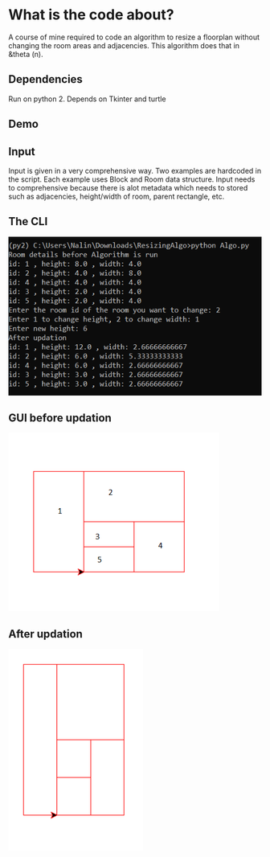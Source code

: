 # What is the code about?

A course of mine required to code an algorithm to resize a floorplan without changing the room areas and adjacencies. This algorithm does that in &theta (n).

## Dependencies
Run on python 2. Depends on Tkinter and turtle 

## Demo

Input
---
Input is given in a very comprehensive way. Two examples are hardcoded in the script. Each example uses Block and Room data structure. Input needs to comprehensive because there is alot metadata which needs to stored such as adjacencies, height/width of room, parent rectangle, etc.

The CLI
---
![Image](https://github.com/nalinmittal/resizing_algo/blob/master/3.PNG)

GUI before updation
---
![Image](https://github.com/nalinmittal/resizing_algo/blob/master/1.PNG)

After updation
---
![Image](https://github.com/nalinmittal/resizing_algo/blob/master/4.PNG)
